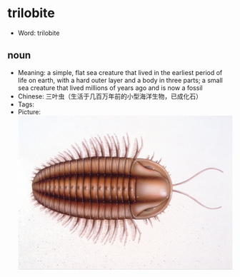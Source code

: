 # trilobite

- Word: trilobite

## noun

- Meaning: a simple, flat sea creature that lived in the earliest period of life on earth, with a hard outer layer and a body in three parts; a small sea creature that lived millions of years ago and is now a fossil
- Chinese: 三叶虫（生活于几百万年前的小型海洋生物，已成化石）
- Tags: 
- Picture: ![trilobite](images/trilobite.jpg)

